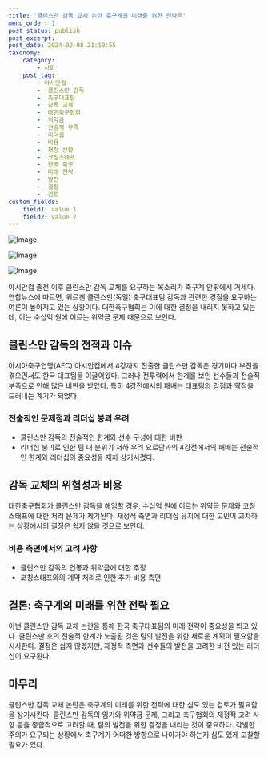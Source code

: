 ```yaml
---
title: '클린스만 감독 교체 논란 축구계의 미래를 위한 전략은'
menu_order: 1
post_status: publish
post_excerpt: 
post_date: 2024-02-08 21:19:55
taxonomy:
    category:
        - 사회
    post_tag:
        - 아시안컵
        -  클린스만 감독
        -  축구대표팀
        -  감독 교체
        -  대한축구협회
        -  위약금
        -  전술적 부족
        -  리더십
        -  비용
        -  재정 상황
        -  코칭스태프
        -  한국 축구
        -  미래 전략
        -  발전
        -  결정
        -  검토
custom_fields:
    field1: value 1
    field2: value 2
---
```


![Image](https://imgnews.pstatic.net/image/025/2024/02/08/0003340456_001_20240208173401063.jpg?type=w647)

![Image](https://imgnews.pstatic.net/image/025/2024/02/08/0003340456_002_20240208173401087.jpg?type=w647)

![Image](https://imgnews.pstatic.net/image/025/2024/02/08/0003340456_003_20240208173401114.jpg?type=w647)

아시안컵 졸전 이후 클린스만 감독 교체를 요구하는 목소리가 축구계 안팎에서 거세다. 연합뉴스에 따르면, 위르겐 클린스만(독일) 축구대표팀 감독과 관련한 경질을 요구하는 여론이 높아지고 있는 상황이다. 대한축구협회는 이에 대한 결정을 내리지 못하고 있는데, 이는 수십억 원에 이르는 위약금 문제 때문으로 보인다.
## 클린스만 감독의 전적과 이슈
아시아축구연맹(AFC) 아시안컵에서 4강까지 진출한 클린스만 감독은 경기마다 부진을 겪으면서도 한국 대표팀을 이끌어왔다. 그러나 전투력에서 한계를 보인 선수들과 전술적 부족으로 인해 많은 비판을 받았다. 특히 4강전에서의 패배는 대표팀의 강점과 약점을 드러내는 계기가 되었다.
### 전술적인 문제점과 리더십 붕괴 우려
- 클린스만 감독의 전술적인 한계와 선수 구성에 대한 비판
- 리더십 붕괴로 인한 팀 내 분위기 저하 우려
요르단과의 4강전에서의 패배는 전술적인 한계와 리더십의 중요성을 재차 상기시켰다.
## 감독 교체의 위험성과 비용
대한축구협회가 클린스만 감독을 해임할 경우, 수십억 원에 이르는 위약금 문제와 코칭스태프에 대한 처리 문제가 제기된다. 재정적 측면과 리더십 유지에 대한 고민이 교차하는 상황에서의 결정은 쉽지 않을 것으로 보인다.
### 비용 측면에서의 고려 사항
- 클린스만 감독의 연봉과 위약금에 대한 추정
- 코칭스태프와의 계약 처리로 인한 추가 비용 측면
## 결론: 축구계의 미래를 위한 전략 필요
이번 클린스만 감독 교체 논란을 통해 한국 축구대표팀의 미래 전략이 중요성을 띄고 있다. 클린스만 호의 전술적 한계가 노출된 것은 팀의 발전을 위한 새로운 계획이 필요함을 시사한다. 결정은 쉽지 않겠지만, 재정적 측면과 선수들의 발전을 고려한 비전 있는 리더십이 요구된다.
## 마무리
클린스만 감독 교체 논란은 축구계의 미래를 위한 전략에 대한 심도 있는 검토가 필요함을 상기시킨다. 클린스만 감독의 임기와 위약금 문제, 그리고 축구협회의 재정적 고려 사항 등을 종합적으로 고려할 때, 팀의 발전을 위한 결정을 내리는 것이 중요하다. 각별한 주의가 요구되는 상황에서 축구계가 어떠한 방향으로 나아가야 하는지 심도 있게 고찰할 필요가 있다.
